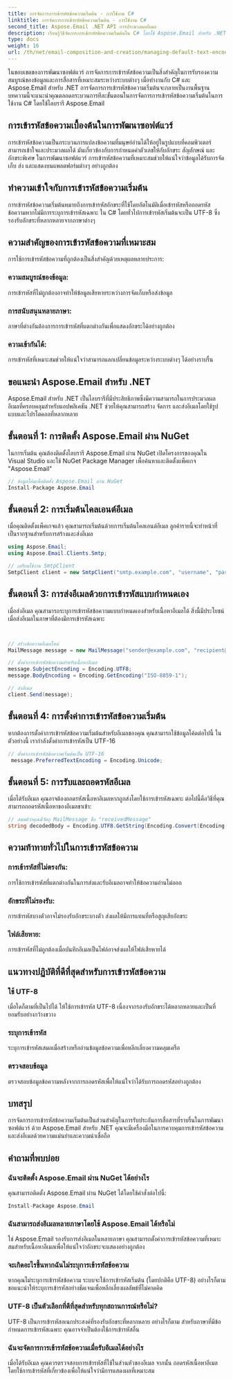 ```yaml
---
title: การจัดการการเข้ารหัสข้อความเริ่มต้น - การใช้งาน C#
linktitle: การจัดการการเข้ารหัสข้อความเริ่มต้น - การใช้งาน C#
second_title: Aspose.Email .NET API การประมวลผลอีเมล
description: เรียนรู้วิธีจัดการการเข้ารหัสข้อความเริ่มต้นใน C# โดยใช้ Aspose.Email สำหรับ .NET ปฏิบัติตามคำแนะนำทีละขั้นตอนด้วยซอร์สโค้ดและรับรองการสื่อสารข้อมูลที่แม่นยำ
type: docs
weight: 16
url: /th/net/email-composition-and-creation/managing-default-text-encoding-csharp-implementation/
---
```


ในขอบเขตของการพัฒนาซอฟต์แวร์ การจัดการการเข้ารหัสข้อความเป็นสิ่งสำคัญในการรับรองความสมบูรณ์ของข้อมูลและการสื่อสารที่เหมาะสมระหว่างระบบต่างๆ เมื่อทำงานกับ C# และ Aspose.Email สำหรับ .NET การจัดการการเข้ารหัสข้อความเริ่มต้นจะกลายเป็นงานพื้นฐาน บทความนี้จะแนะนำคุณตลอดกระบวนการทีละขั้นตอนในการจัดการการเข้ารหัสข้อความเริ่มต้นในการใช้งาน C# โดยใช้ไลบรารี Aspose.Email


## การเข้ารหัสข้อความเบื้องต้นในการพัฒนาซอฟต์แวร์

การเข้ารหัสข้อความเป็นกระบวนการแปลงข้อความที่มนุษย์อ่านได้ให้อยู่ในรูปแบบที่คอมพิวเตอร์สามารถเข้าใจและประมวลผลได้ มันเกี่ยวข้องกับการกำหนดค่าตัวเลขให้กับอักขระ สัญลักษณ์ และอักขระพิเศษ ในการพัฒนาซอฟต์แวร์ การเข้ารหัสข้อความที่เหมาะสมช่วยให้แน่ใจว่าข้อมูลได้รับการจัดเก็บ ส่ง และแสดงบนแพลตฟอร์มต่างๆ อย่างถูกต้อง

## ทำความเข้าใจกับการเข้ารหัสข้อความเริ่มต้น

การเข้ารหัสข้อความเริ่มต้นหมายถึงการเข้ารหัสอักขระที่ใช้โดยอัตโนมัติเมื่อเข้ารหัสหรือถอดรหัสข้อความหากไม่มีการระบุการเข้ารหัสเฉพาะ ใน C# โดยทั่วไปการเข้ารหัสเริ่มต้นจะเป็น UTF-8 ซึ่งรองรับอักขระที่หลากหลายจากภาษาต่างๆ

## ความสำคัญของการเข้ารหัสข้อความที่เหมาะสม

การใช้การเข้ารหัสข้อความที่ถูกต้องเป็นสิ่งสำคัญด้วยเหตุผลหลายประการ:
### ความสมบูรณ์ของข้อมูล:
การเข้ารหัสที่ไม่ถูกต้องอาจทำให้ข้อมูลเสียหายระหว่างการจัดเก็บหรือส่งข้อมูล
### การสนับสนุนหลายภาษา: 
ภาษาที่ต่างกันต้องการการเข้ารหัสที่แตกต่างกันเพื่อแสดงอักขระได้อย่างถูกต้อง
### ความเข้ากันได้:
การเข้ารหัสที่เหมาะสมช่วยให้แน่ใจว่าสามารถแลกเปลี่ยนข้อมูลระหว่างระบบต่างๆ ได้อย่างราบรื่น

## ขอแนะนำ Aspose.Email สำหรับ .NET

Aspose.Email สำหรับ .NET เป็นไลบรารีที่มีประสิทธิภาพซึ่งมีความสามารถในการประมวลผลอีเมลที่ครอบคลุมสำหรับแอปพลิเคชัน .NET ช่วยให้คุณสามารถสร้าง จัดการ และส่งอีเมลโดยใช้รูปแบบและโปรโตคอลที่หลากหลาย

## ขั้นตอนที่ 1: การติดตั้ง Aspose.Email ผ่าน NuGet

ในการเริ่มต้น คุณต้องติดตั้งไลบรารี Aspose.Email ผ่าน NuGet เปิดโครงการของคุณใน Visual Studio และใช้ NuGet Package Manager เพื่อค้นหาและติดตั้งแพ็คเกจ "Aspose.Email"

```csharp
// ข้อมูลโค้ดเพื่อติดตั้ง Aspose.Email ผ่าน NuGet
Install-Package Aspose.Email
```

## ขั้นตอนที่ 2: การเริ่มต้นไคลเอนต์อีเมล

เมื่อคุณติดตั้งแพ็คเกจแล้ว คุณสามารถเริ่มต้นด้วยการเริ่มต้นไคลเอนต์อีเมล ลูกค้ารายนี้จะทำหน้าที่เป็นรากฐานสำหรับการสร้างและส่งอีเมล

```csharp
using Aspose.Email;
using Aspose.Email.Clients.Smtp;

// เตรียมใช้งาน SmtpClient
SmtpClient client = new SmtpClient("smtp.example.com", "username", "password");
```

## ขั้นตอนที่ 3: การส่งอีเมลด้วยการเข้ารหัสแบบกำหนดเอง

เมื่อส่งอีเมล คุณสามารถระบุการเข้ารหัสข้อความแบบกำหนดเองสำหรับเนื้อหาอีเมลได้ สิ่งนี้มีประโยชน์เมื่อส่งอีเมลในภาษาที่ต้องมีการเข้ารหัสเฉพาะ

```csharp


// สร้างข้อความอีเมลใหม่
MailMessage message = new MailMessage("sender@example.com", "recipient@example.com", "Subject", "Body");

// ตั้งค่าการเข้ารหัสข้อความสำหรับเนื้อหาอีเมล
message.SubjectEncoding = Encoding.UTF8;
message.BodyEncoding = Encoding.GetEncoding("ISO-8859-1");

// ส่งอีเมล
client.Send(message);
```

## ขั้นตอนที่ 4: การตั้งค่าการเข้ารหัสข้อความเริ่มต้น

หากต้องการตั้งค่าการเข้ารหัสข้อความเริ่มต้นสำหรับอีเมลของคุณ คุณสามารถใช้ข้อมูลโค้ดต่อไปนี้ ในตัวอย่างนี้ เรากำลังตั้งค่าการเข้ารหัสเป็น UTF-16

```csharp
// ตั้งค่าการเข้ารหัสข้อความเริ่มต้นเป็น UTF-16
 message.PreferredTextEncoding = Encoding.Unicode;
```

## ขั้นตอนที่ 5: การรับและถอดรหัสอีเมล

เมื่อได้รับอีเมล คุณอาจต้องถอดรหัสเนื้อหาอีเมลหากถูกส่งโดยใช้การเข้ารหัสเฉพาะ ต่อไปนี้คือวิธีที่คุณสามารถถอดรหัสเนื้อหาของอีเมลขาเข้า:

```csharp
// สมมติว่าคุณมีวัตถุ MailMessage ชื่อ "receivedMessage"
string decodedBody = Encoding.UTF8.GetString(Encoding.Convert(Encoding.GetEncoding("ISO-8859-1"), Encoding.UTF8, Encoding.GetEncoding("ISO-8859-1").GetBytes(receivedMessage.Body)));
```

## ความท้าทายทั่วไปในการเข้ารหัสข้อความ

### การเข้ารหัสที่ไม่ตรงกัน: 
การใช้การเข้ารหัสที่แตกต่างกันในการส่งและรับอีเมลอาจทำให้ข้อความอ่านไม่ออก
### อักขระที่ไม่รองรับ:
การเข้ารหัสบางตัวอาจไม่รองรับอักขระบางตัว ส่งผลให้มีการแทนที่หรือสูญเสียอักขระ
### ไฟล์เสียหาย: 
การเข้ารหัสที่ไม่ถูกต้องเมื่อบันทึกอีเมลเป็นไฟล์อาจส่งผลให้ไฟล์เสียหายได้

## แนวทางปฏิบัติที่ดีที่สุดสำหรับการเข้ารหัสข้อความ

### ใช้ UTF-8 
 เมื่อใดก็ตามที่เป็นไปได้ ให้ใช้การเข้ารหัส UTF-8 เนื่องจากรองรับอักขระได้หลากหลายและเป็นที่ยอมรับอย่างกว้างขวาง
### ระบุการเข้ารหัส 
 ระบุการเข้ารหัสเสมอเมื่อสร้างหรืออ่านข้อมูลข้อความเพื่อหลีกเลี่ยงความคลุมเครือ
### ตรวจสอบข้อมูล 
 ตรวจสอบข้อมูลข้อความหลังจากการถอดรหัสเพื่อให้แน่ใจว่าได้รับการถอดรหัสอย่างถูกต้อง

## บทสรุป

การจัดการการเข้ารหัสข้อความเริ่มต้นเป็นส่วนสำคัญในการรับประกันการสื่อสารที่ราบรื่นในการพัฒนาซอฟต์แวร์ ด้วย Aspose.Email สำหรับ .NET คุณจะมีเครื่องมือในการควบคุมการเข้ารหัสข้อความและส่งอีเมลด้วยความแม่นยำและความน่าเชื่อถือ

## คำถามที่พบบ่อย

### ฉันจะติดตั้ง Aspose.Email ผ่าน NuGet ได้อย่างไร

คุณสามารถติดตั้ง Aspose.Email ผ่าน NuGet ได้โดยใช้คำสั่งต่อไปนี้:
```csharp
Install-Package Aspose.Email
```

### ฉันสามารถส่งอีเมลหลายภาษาโดยใช้ Aspose.Email ได้หรือไม่

ใช่ Aspose.Email รองรับการส่งอีเมลในหลายภาษา คุณสามารถตั้งค่าการเข้ารหัสข้อความที่เหมาะสมสำหรับเนื้อหาอีเมลเพื่อให้แน่ใจว่าอักขระจะแสดงอย่างถูกต้อง

### จะเกิดอะไรขึ้นหากฉันไม่ระบุการเข้ารหัสข้อความ

หากคุณไม่ระบุการเข้ารหัสข้อความ ระบบจะใช้การเข้ารหัสเริ่มต้น (โดยปกติคือ UTF-8) อย่างไรก็ตาม ขอแนะนำให้ระบุการเข้ารหัสอย่างชัดเจนเพื่อหลีกเลี่ยงผลลัพธ์ที่ไม่คาดคิด

### UTF-8 เป็นตัวเลือกที่ดีที่สุดสำหรับทุกสถานการณ์หรือไม่?

UTF-8 เป็นการเข้ารหัสอเนกประสงค์ที่รองรับอักขระที่หลากหลาย อย่างไรก็ตาม สำหรับภาษาที่มีข้อกำหนดการเข้ารหัสเฉพาะ คุณอาจจำเป็นต้องใช้การเข้ารหัสอื่น

### ฉันจะจัดการการเข้ารหัสข้อความเมื่อรับอีเมลได้อย่างไร

เมื่อได้รับอีเมล คุณควรตรวจสอบการเข้ารหัสที่ใช้ในส่วนหัวของอีเมล จากนั้น ถอดรหัสเนื้อหาอีเมลโดยใช้การเข้ารหัสที่เกี่ยวข้องเพื่อให้แน่ใจว่ามีการแสดงผลที่เหมาะสม